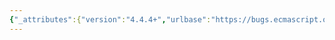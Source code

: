 ```yaml
---
{"_attributes":{"version":"4.4.4+","urlbase":"https://bugs.ecmascript.org/","maintainer":"dherman@mozilla.com"},"bug":{"bug_id":3772,"creation_ts":"2015-02-05 13:49:00 -0800","short_desc":"19.1.2.3.1 ObjectDefineProperties: Extra \"t\" in step 6.c.iii","delta_ts":"2015-02-12 12:17:34 -0800","product":"Draft for 6th Edition","component":"editorial issue","version":"Rev 32: February 2, 2015 Draft","rep_platform":"All","op_sys":"All","bug_status":"RESOLVED","resolution":"FIXED","priority":"Normal","bug_severity":"normal","everconfirmed":true,"reporter":{"uid":"andrebargull","name":"André Bargull"},"assigned_to":{"uid":"allen","name":"Allen Wirfs-Brock"},"long_desc":[{"commentid":12142,"comment_count":0,"who":{"uid":"andrebargull","name":"André Bargull"},"bug_when":"2015-02-05 13:49:16 -0800","thetext":"19.1.2.3.1 Runtime Semantics: ObjectDefineProperties Abstract Operation\n\nStep 6.c.iii:\n\nRemove extra \"t\" after closing parenthesis."},{"commentid":12160,"comment_count":1,"who":{"uid":"allen","name":"Allen Wirfs-Brock"},"bug_when":"2015-02-05 15:27:00 -0800","thetext":"fixed in rev33 editor's draft"},{"commentid":12381,"comment_count":2,"who":{"uid":"allen","name":"Allen Wirfs-Brock"},"bug_when":"2015-02-12 12:17:34 -0800","thetext":"fixed in rev33"}]}}
---
```


